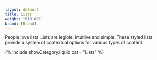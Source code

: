 ```yaml
---
layout: default
title: Lists
weight: "010.080"
brand: [Brand]
---
```


<div class="col-sm-7 col-sm-offset-5 category-head">
	People love lists. Lists are legible, intuitive and simple. These styled lists provide a system of contextual options for various types of content.
</div>

{% include showCategory.liquid  cat = "Lists" %}